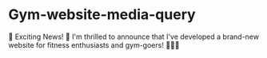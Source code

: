 # Gym-website-media-query
🚀 Exciting News! 🚀  I'm thrilled to announce that I've developed a brand-new website for fitness enthusiasts and gym-goers! 💪🏋️‍♂️
